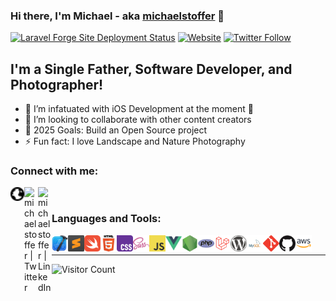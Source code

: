 ### Hi there, I'm Michael - aka [michaelstoffer][website] 👋

[![Laravel Forge Site Deployment Status](https://img.shields.io/endpoint?url=https%3A%2F%2Fforge.laravel.com%2Fsite-badges%2F0f9522cc-2766-47bd-a7f1-20eec58f1aaa%3Flabel%3D1&style=plastic)](https://forge.laravel.com/servers/961736/sites/2855430)
[![Website](https://img.shields.io/website?label=michaelstoffer.com&style=for-the-badge&url=https%3A%2F%2Fmichaelstoffer.com)](https://www.michaelstoffer.com)
[![Twitter Follow](https://img.shields.io/twitter/follow/michaelstoffer?color=1DA1F2&logo=twitter&style=for-the-badge)](https://twitter.com/intent/follow?original_referer=https%3A%2F%2Fgithub.com%2Fmichaelstoffer&screen_name=michaelstoffer)

## I'm a Single Father, Software Developer, and Photographer!

- 🌱 I’m infatuated with iOS Development at the moment 📱
- 👯 I’m looking to collaborate with other content creators
- 🥅 2025 Goals: Build an Open Source project
- ⚡ Fun fact: I love Landscape and Nature Photography

### Connect with me:

[<img align="left" alt="michaelstoffer.com" width="22px" src="https://raw.githubusercontent.com/iconic/open-iconic/master/svg/globe.svg" />][website]
[<img align="left" alt="michaelstoffer | Twitter" width="22px" src="https://cdn.jsdelivr.net/npm/simple-icons@v3/icons/twitter.svg" />][twitter]
[<img align="left" alt="michaelstoffer | LinkedIn" width="22px" src="https://cdn.jsdelivr.net/npm/simple-icons@v3/icons/linkedin.svg" />][linkedin]

<br/>

### Languages and Tools:

[<img align="left" alt="XCode" width="26px" src="https://raw.githubusercontent.com/github/explore/80688e429a7d4ef2fca1e82350fe8e3517d3494d/topics/xcode/xcode.png" />][xcode]
[<img align="left" alt="Sublime Text" width="26px" src="https://raw.githubusercontent.com/github/explore/80688e429a7d4ef2fca1e82350fe8e3517d3494d/topics/sublime-text/sublime-text.png" />][sublimetext]
[<img align="left" alt="Swift" width="26px" src="https://raw.githubusercontent.com/github/explore/80688e429a7d4ef2fca1e82350fe8e3517d3494d/topics/swift/swift.png" />][swift]
[<img align="left" alt="HTML5" width="26px" src="https://raw.githubusercontent.com/github/explore/80688e429a7d4ef2fca1e82350fe8e3517d3494d/topics/html/html.png" />][html5]
[<img align="left" alt="CSS3" width="26px" src="https://raw.githubusercontent.com/github/explore/80688e429a7d4ef2fca1e82350fe8e3517d3494d/topics/css/css.png" />][css]
[<img align="left" alt="Sass" width="26px" src="https://raw.githubusercontent.com/github/explore/80688e429a7d4ef2fca1e82350fe8e3517d3494d/topics/sass/sass.png" />][sass]
[<img align="left" alt="JavaScript" width="26px" src="https://raw.githubusercontent.com/github/explore/80688e429a7d4ef2fca1e82350fe8e3517d3494d/topics/javascript/javascript.png" />][javascript]
[<img align="left" alt="Vue" width="26px" src="https://raw.githubusercontent.com/github/explore/80688e429a7d4ef2fca1e82350fe8e3517d3494d/topics/vue/vue.png" />][vuejs]
[<img align="left" alt="Node.js" width="26px" src="https://raw.githubusercontent.com/github/explore/80688e429a7d4ef2fca1e82350fe8e3517d3494d/topics/nodejs/nodejs.png" />][nodejs]
[<img align="left" alt="PHP" width="26px" src="https://raw.githubusercontent.com/github/explore/361e2821e2dea67711cde99c9c40ed357061cf27/topics/php/php.png" />][php]
[<img align="left" alt="Laravel" width="26px" src="https://raw.githubusercontent.com/github/explore/80688e429a7d4ef2fca1e82350fe8e3517d3494d/topics/laravel/laravel.png" />][laravel]
[<img align="left" alt="WordPress" width="26px" src="https://raw.githubusercontent.com/github/explore/80688e429a7d4ef2fca1e82350fe8e3517d3494d/topics/wordpress/wordpress.png" />][wordpress]
[<img align="left" alt="MySQL" width="26px" src="https://raw.githubusercontent.com/github/explore/80688e429a7d4ef2fca1e82350fe8e3517d3494d/topics/mysql/mysql.png" />][mysql]
[<img align="left" alt="Git" width="26px" src="https://raw.githubusercontent.com/github/explore/80688e429a7d4ef2fca1e82350fe8e3517d3494d/topics/git/git.png" />][git]
[<img align="left" alt="GitHub" width="26px" src="https://raw.githubusercontent.com/github/explore/78df643247d429f6cc873026c0622819ad797942/topics/github/github.png" />][github]
[<img align="left" alt="AWS" width="26px" src="https://raw.githubusercontent.com/github/explore/80688e429a7d4ef2fca1e82350fe8e3517d3494d/topics/aws/aws.png" />][aws]

<br/>

---

![Visitor Count](https://profile-counter.glitch.me/michaelstoffer/count.svg)

[website]: https://michaelstoffer.com
[twitter]: https://x.com/michaelstoffer
[linkedin]: https://linkedin.com/in/michaelstoffer
[xcode]: https://developer.apple.com/xcode/
[swift]: https://developer.apple.com/swift/
[sublimetext]: https://www.sublimetext.com/
[html5]: https://en.wikipedia.org/wiki/HTML5
[css]: https://en.wikipedia.org/wiki/Cascading_Style_Sheets
[sass]: https://sass-lang.com/
[javascript]: https://www.javascript.com/
[vuejs]: https://vuejs.org/
[nodejs]: https://nodejs.org/en/
[php]: https://www.php.net/
[laravel]: https://laravel.com/
[wordpress]: https://wordpress.org/
[mysql]: https://www.mysql.com/
[git]: https://git-scm.com/
[github]: https://github.com/
[aws]: https://aws.amazon.com/
